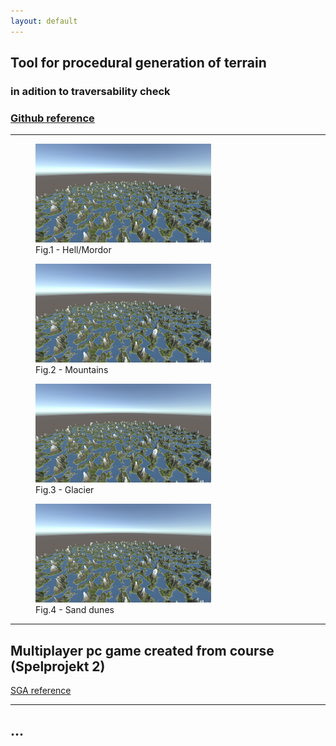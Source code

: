 ```yaml
---
layout: default
---
```



## Tool for procedural generation of terrain
### in adition to traversability check

### [Github reference](https://github.com/slypez/Procedural_generation_of_terrain)

***
<div flow = left > 
<figure>
  <img width="281" height="158" src="images/terrain/Mountains_2.png">
  <div> 
  <figcaption>Fig.1 - Hell/Mordor</figcaption>
  </div>

</figure>

<figure>
  <img width="281" height="158" src="images/terrain/Mountains_2.png">
  <div> 
  <figcaption>Fig.2 - Mountains</figcaption>
  </div> 
</figure>
</div>

<div flow = left> 
<figure>
  <img width="281" height="158" src="images/terrain/Mountains_2.png">
  <div>
  <figcaption>Fig.3 - Glacier</figcaption>
  </div>
</figure>

<figure>
  <img width="281" height="158" src="images/terrain/Mountains_2.png">
  <div>
  <figcaption>Fig.4 - Sand dunes</figcaption>
  </div>
</figure>
</div>

***

## Multiplayer pc game created from course (Spelprojekt 2)

[SGA reference](https://www.gameawards.se/Games/2019/re%3ASurge)

***

## ...
